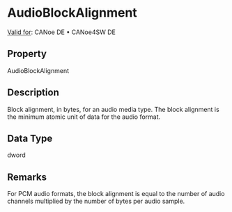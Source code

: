 # AudioBlockAlignment

[Valid for](../../../Shared/FeatureAvailability.md): CANoe DE • CANoe4SW DE

## Property

AudioBlockAlignment

## Description

Block alignment, in bytes, for an audio media type. The block alignment is the minimum atomic unit of data for the audio format.

## Data Type

dword

## Remarks

For PCM audio formats, the block alignment is equal to the number of audio channels multiplied by the number of bytes per audio sample.
